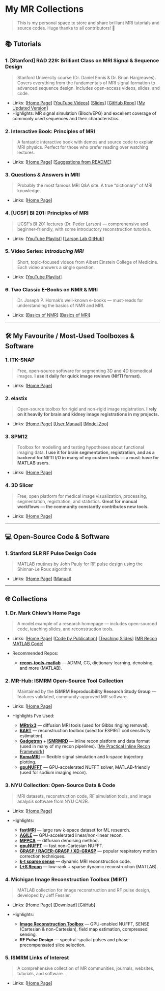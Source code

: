 # My MR Collections

> This is my personal space to store and share brilliant MRI tutorials and source codes.
> Huge thanks to all contributors! 🥳

## 📚 Tutorials

### 1. \[Stanford] RAD 229: Brilliant Class on MRI Signal & Sequence Design

> Stanford University course (Dr. Daniel Ennis & Dr. Brian Hargreaves). Covers everything from the fundamentals of MRI signal formation to advanced sequence design. Includes open-access videos, slides, and code.

* Links: \[[Home Page](https://web.stanford.edu/class/rad229/index.html)] \[[YouTube Videos](https://www.youtube.com/channel/UCJgAoFeFMKQ-f1XVPrFBslQ)] \[[Slides](https://web.stanford.edu/class/rad229/Notes.html)] \[[GitHub Repo](https://github.com/mribri999/MRSignalsSeqs)] \[[My Updated Version](https://github.com/ZihanNing/MRSignalsSeqs/tree/ZN_testing)]
* Highlights: MR signal simulation (Bloch/EPG) and excellent coverage of commonly used sequences and their characteristics.

### 2. Interactive Book: Principles of MRI

> A fantastic interactive book with demos and source code to explain MRI physics. Perfect for those who prefer reading over watching lectures.

* Links: \[[Home Page](https://larsonlab.github.io/MRI-education-resources/Introduction.html)] \[[Suggestions from README](https://github.com/larsonlab/MRI-education-resources)]

### 3. Questions & Answers in MRI

> Probably the most famous MRI Q\&A site. A true “dictionary” of MRI knowledge.

* Links: \[[Home Page](https://www.mriquestions.com/index.html)]

### 4. \[UCSF] BI 201: Principles of MRI

> UCSF’s BI 201 lectures (Dr. Peder Larson) — comprehensive and beginner-friendly, with some introductory reconstruction tutorials.

* Links: \[[YouTube Playlist](https://www.youtube.com/playlist?list=PLjBt5Iq93BT9eXMsgevVTXKVv4BgVLB1X)] \[[Larson Lab GitHub](https://github.com/LarsonLab)]

### 5. Video Series: *Introducing MRI*

> Short, topic-focused videos from Albert Einstein College of Medicine. Each video answers a single question.

* Links: \[[YouTube Playlist](https://www.youtube.com/playlist?list=PLPcImQzEnTpz-5TzxyyoYSbiAa9xdd89l)]

### 6. Two Classic E-Books on NMR & MRI

> Dr. Joseph P. Hornak’s well-known e-books — must-reads for understanding the basics of NMR and MRI.

* Links: \[[Basics of NMR](https://www.cis.rit.edu/htbooks/nmr/)] \[[Basics of MRI](https://www.cis.rit.edu/htbooks/mri/)]

---

## 🛠️ My Favourite / Most-Used Toolboxes & Software

### 1. ITK-SNAP

> Free, open-source software for segmenting 3D and 4D biomedical images. **I use it daily for quick image reviews (NIfTI format).**

* Links: \[[Home Page](https://www.itksnap.org/pmwiki/pmwiki.php)]

### 2. elastix

> Open-source toolbox for rigid and non-rigid image registration. **I rely on it heavily for brain and kidney image registrations in my projects.**

* Links: \[[Home Page](https://elastix.dev)] \[[User Manual](https://elastix.dev/download.php)] \[[Model Zoo](https://lkeb.ml/modelzoo/)]

### 3. SPM12

> Toolbox for modelling and testing hypotheses about functional imaging data.
> **I use it for brain segmentation, registration, and as a backend for NIfTI I/O in many of my custom tools — a must-have for MATLAB users.**

* Links: \[[Home Page](https://www.fil.ion.ucl.ac.uk/spm/)]

### 4. 3D Slicer

> Free, open platform for medical image visualization, processing, segmentation, registration, and statistics. **Great for manual workflows — the community constantly contributes new tools.**

* Links: \[[Home Page](https://www.slicer.org)]

---

## 💻 Open-Source Code & Software

### 1. Stanford SLR RF Pulse Design Code

> MATLAB routines by John Pauly for RF pulse design using the Shinnar-Le Roux algorithm.

* Links: \[[Home Page](https://rsl.stanford.edu/research/software.html)] \[[Manual](https://rsl.stanford.edu/download/pauly/rftools-manual.pdf)]

---

## 🌐 Collections

### 1. Dr. Mark Chiew’s Home Page

> A model example of a research homepage — includes open-sourced code, teaching slides, and reconstruction tools.

* Links: \[[Home Page](https://mchiew.github.io/index.html)] \[[Code by Publication](https://mchiew.github.io/Research.html)] \[[Teaching Slides](https://mchiew.github.io/Teaching.html)] \[[MR Recon MATLAB Code](https://mchiew.github.io/Tools.html)]
* Recommended Repos:

    * **[recon-tools-matlab](https://github.com/mchiew/recon-tools-matlab)** — ADMM, CG, dictionary learning, denoising, and more (MATLAB).

### 2. MR-Hub: ISMRM Open-Source Tool Collection

> Maintained by the **ISMRM Reproducibility Research Study Group** — features validated, community-approved MR software.

* Links: \[[Home Page](https://ismrm.github.io/mrhub/)]
* Highlights I’ve Used:

    * **[MRtrix3](https://www.mrtrix.org)** — diffusion MRI tools (used for Gibbs ringing removal).
    * **[BART](http://mrirecon.github.io/bart/)** — reconstruction toolbox (used for ESPIRiT coil sensitivity estimation).
    * **[Gadgetron](http://gadgetron.github.io)** + **[ISMRMRD](https://ismrmrd.github.io/apidocs/1.5.0/)** — inline recon platform and data format (used in many of my recon pipelines). \[[My Practical Inline Recon Framework](https://github.com/ZihanNing/Practical_Inline_Recon_Framework-public.git)]
    * **[KomaMRI](https://github.com/JuliaHealth/KomaMRI.jl)** — flexible signal simulation and k-space trajectory plotting.
    * **[gpuNUFFT](https://github.com/andyschwarzl/gpuNUFFT)** — GPU-accelerated NUFFT solver, MATLAB-friendly (used for sodium imaging recon).

### 3. NYU Collection: Open-Source Data & Code

> MRI datasets, reconstruction code, RF simulation tools, and image analysis software from NYU CAI2R.

* Links: \[[Home Page](https://cai2r.net/resources/#reconstruction-code)]
* Highlights:

    * **[fastMRI](https://cai2r.net/resources/fastmri-dataset/)** — large raw k-space dataset for ML research.
    * **[AGILE](https://cai2r.net/resources/agile-gpu-image-reconstruction-library/)** — GPU-accelerated linear/non-linear recon.
    * **[MPPCA](https://cai2r.net/resources/denoising-using-marchenko-pastur-principal-component-analysis/)** — diffusion denoising method.
    * **[gpuNUFFT](https://cai2r.net/resources/gpunufft-an-open-source-gpu-library-for-3d-gridding-with-direct-matlab-interface/)** — fast non-Cartesian NUFFT.
    * **[GRASP / RACER-GRASP / XD-GRASP](https://cai2r.net/resources/)** — popular respiratory motion correction techniques.
    * **[k-t sparse sense](https://cai2r.net/resources/k-t-sparse-sense-matlab-code/)** — dynamic MRI reconstruction code.
    * **[L+S Recon](https://cai2r.net/resources/ls-reconstruction-matlab-code/)** — low-rank + sparse dynamic reconstruction (MATLAB).

### 4. Michigan Image Reconstruction Toolbox (MIRT)

> MATLAB collection for image reconstruction and RF pulse design, developed by Jeff Fessler.

* Links: \[[Home Page](https://web.eecs.umich.edu/~fessler/code/index.html)] \[[Download](http://web.eecs.umich.edu/~fessler/irt/fessler.tgz)] \[[GitHub](https://github.com/JeffFessler/mirt)]
* Highlights:

    * **[Image Reconstruction Toolbox](https://web.eecs.umich.edu/~fessler/code/mri.htm)** — GPU-enabled NUFFT, SENSE (Cartesian & non-Cartesian), field map estimation, compressed sensing.
    * **RF Pulse Design** — spectral-spatial pulses and phase-precompensated slice selection.

### 5. ISMRM Links of Interest

> A comprehensive collection of MR communities, journals, websites, tutorials, and software.

* Links: \[[Home Page](https://www.ismrm.org/resources/mr-sites/)]
